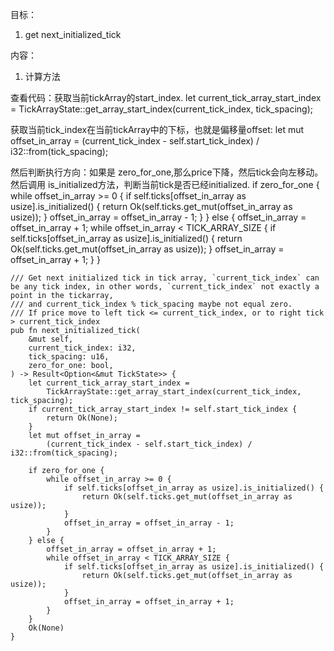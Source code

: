 目标：
1. get next_initialized_tick



内容：
1. 计算方法

查看代码：获取当前tickArray的start_index.
  let current_tick_array_start_index =
            TickArrayState::get_array_start_index(current_tick_index, tick_spacing);

获取当前tick_index在当前tickArray中的下标，也就是偏移量offset:
  let mut offset_in_array =
            (current_tick_index - self.start_tick_index) / i32::from(tick_spacing);

然后判断执行方向：如果是 zero_for_one,那么price下降，然后tick会向左移动。然后调用 is_initialized方法，判断当前tick是否已经initialized. 
   if zero_for_one {
            while offset_in_array >= 0 {
                if self.ticks[offset_in_array as usize].is_initialized() {
                    return Ok(self.ticks.get_mut(offset_in_array as usize));
                }
                offset_in_array = offset_in_array - 1;
            }
  } else {
            offset_in_array = offset_in_array + 1;
            while offset_in_array < TICK_ARRAY_SIZE {
                if self.ticks[offset_in_array as usize].is_initialized() {
                    return Ok(self.ticks.get_mut(offset_in_array as usize));
                }
                offset_in_array = offset_in_array + 1;
            }
        }



    /// Get next initialized tick in tick array, `current_tick_index` can be any tick index, in other words, `current_tick_index` not exactly a point in the tickarray,
    /// and current_tick_index % tick_spacing maybe not equal zero.
    /// If price move to left tick <= current_tick_index, or to right tick > current_tick_index
    pub fn next_initialized_tick(
        &mut self,
        current_tick_index: i32,
        tick_spacing: u16,
        zero_for_one: bool,
    ) -> Result<Option<&mut TickState>> {
        let current_tick_array_start_index =
            TickArrayState::get_array_start_index(current_tick_index, tick_spacing);
        if current_tick_array_start_index != self.start_tick_index {
            return Ok(None);
        }
        let mut offset_in_array =
            (current_tick_index - self.start_tick_index) / i32::from(tick_spacing);

        if zero_for_one {
            while offset_in_array >= 0 {
                if self.ticks[offset_in_array as usize].is_initialized() {
                    return Ok(self.ticks.get_mut(offset_in_array as usize));
                }
                offset_in_array = offset_in_array - 1;
            }
        } else {
            offset_in_array = offset_in_array + 1;
            while offset_in_array < TICK_ARRAY_SIZE {
                if self.ticks[offset_in_array as usize].is_initialized() {
                    return Ok(self.ticks.get_mut(offset_in_array as usize));
                }
                offset_in_array = offset_in_array + 1;
            }
        }
        Ok(None)
    }
